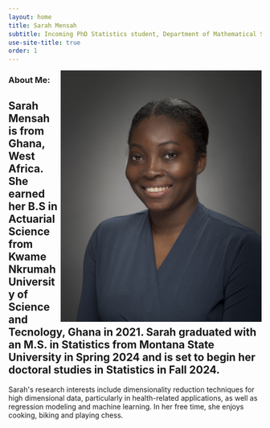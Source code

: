 ```yaml
---
layout: home
title: Sarah Mensah
subtitle: Incoming PhD Statistics student, Department of Mathematical Sciences, Montana State University
use-site-title: true
order: 1
---
```


<img align="right" src="/images/prof_pic.jpg" alt="" width="400">

### About Me:


Sarah Mensah is from Ghana, West Africa. She earned her B.S in Actuarial Science from Kwame Nkrumah 
University of Science and Tecnology, Ghana in 2021. Sarah graduated with an M.S. in Statistics from 
Montana State University in Spring 2024 and is set to begin her doctoral studies in Statistics in Fall 2024.
-----------------------------------------------------------------------------------------------------------------

Sarah's research interests include dimensionality reduction techniques for high dimensional data, particularly 
in health-related applications, as well as regression modeling and machine learning. In her free time, she enjoys
 cooking, biking and playing chess.





